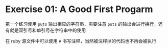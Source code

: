 # Exercise 01: A Good First Progarm

第一个练习使用 `puts` 输出相应的字符串，需要注意 `puts` 的输出会进行换行，还有就是双引号和单引号在字符串中的使用

在 ruby 源文件中可以使用 `#` 书写注释，当然被注释掉的代码也不再会被执行
